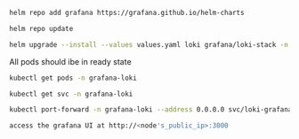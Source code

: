 ```bash
helm repo add grafana https://grafana.github.io/helm-charts
```

```bash
helm repo update
```

```bash
helm upgrade --install --values values.yaml loki grafana/loki-stack -n grafana-loki--create-namespace
```

All pods should ibe in ready state
```bash
kubectl get pods -n grafana-loki
```

```bash
kubectl get svc -n grafana-loki
```

```bash
kubectl port-forward -n grafana-loki --address 0.0.0.0 svc/loki-grafana 3000:80 &
```

```bash
access the grafana UI at http://<node's_public_ip>:3000
```
